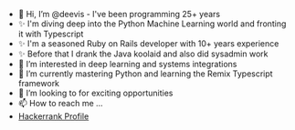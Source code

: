 - 👋 Hi, I’m @deevis - I've been programming 25+ years
- ✨ I'm diving deep into the Python Machine Learning world and fronting it with Typescript
- ✨ I'm a seasoned Ruby on Rails developer with 10+ years experience
- ✨ Before that I drank the Java koolaid and also did sysadmin work
- 👀 I’m interested in deep learning and systems integrations
- 🌱 I’m currently mastering Python and learning the Remix Typescript framework
- 💞️ I’m looking to for exciting opportunities
- 📫 How to reach me ...
- [Hackerrank Profile](https://www.hackerrank.com/darren_hicks)

<!---
deevis/deevis is a ✨ special ✨ repository because its `README.md` (this file) appears on your GitHub profile.
You can click the Preview link to take a look at your changes.
--->
